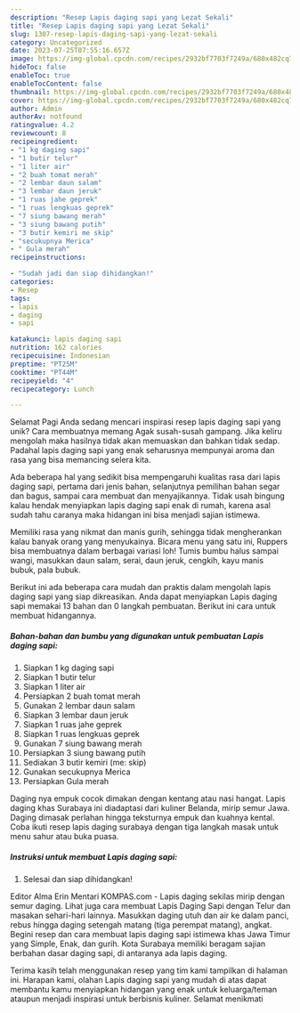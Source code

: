 ```yaml
---
description: "Resep Lapis daging sapi yang Lezat Sekali"
title: "Resep Lapis daging sapi yang Lezat Sekali"
slug: 1307-resep-lapis-daging-sapi-yang-lezat-sekali
category: Uncategorized
date: 2023-07-25T07:55:16.657Z
image: https://img-global.cpcdn.com/recipes/2932bf7703f7249a/680x482cq70/lapis-daging-sapi-foto-resep-utama.jpg
hideToc: false
enableToc: true
enableTocContent: false
thumbnail: https://img-global.cpcdn.com/recipes/2932bf7703f7249a/680x482cq70/lapis-daging-sapi-foto-resep-utama.jpg
cover: https://img-global.cpcdn.com/recipes/2932bf7703f7249a/680x482cq70/lapis-daging-sapi-foto-resep-utama.jpg
author: Admin
authorAv: notfound
ratingvalue: 4.2
reviewcount: 8
recipeingredient:
- "1 kg daging sapi"
- "1 butir telur"
- "1 liter air"
- "2 buah tomat merah"
- "2 lembar daun salam"
- "3 lembar daun jeruk"
- "1 ruas jahe geprek"
- "1 ruas lengkuas geprek"
- "7 siung bawang merah"
- "3 siung bawang putih"
- "3 butir kemiri me skip"
- "secukupnya Merica"
- " Gula merah"
recipeinstructions:

- "Sudah jadi dan siap dihidangkan!"
categories:
- Resep
tags:
- lapis
- daging
- sapi

katakunci: lapis daging sapi 
nutrition: 162 calories
recipecuisine: Indonesian
preptime: "PT25M"
cooktime: "PT44M"
recipeyield: "4"
recipecategory: Lunch

---
```



Selamat Pagi Anda sedang mencari inspirasi resep lapis daging sapi yang unik? Cara membuatnya memang Agak susah-susah gampang. Jika keliru mengolah maka hasilnya tidak akan memuaskan dan bahkan tidak sedap. Padahal lapis daging sapi yang enak seharusnya mempunyai aroma dan rasa yang bisa memancing selera kita.


Ada beberapa hal yang sedikit bisa mempengaruhi kualitas rasa dari lapis daging sapi, pertama dari jenis bahan, selanjutnya pemilihan bahan segar dan bagus, sampai cara membuat dan menyajikannya. Tidak usah bingung kalau hendak menyiapkan lapis daging sapi enak di rumah, karena asal sudah tahu caranya maka hidangan ini bisa menjadi sajian istimewa.

Memiliki rasa yang nikmat dan manis gurih, sehingga tidak mengherankan kalau banyak orang yang menyukainya. Bicara menu yang satu ini, Ruppers bisa membuatnya dalam berbagai variasi loh! Tumis bumbu halus sampai wangi, masukkan daun salam, serai, daun jeruk, cengkih, kayu manis bubuk, pala bubuk.


Berikut ini ada beberapa cara mudah dan praktis dalam mengolah lapis daging sapi yang siap dikreasikan. Anda dapat menyiapkan Lapis daging sapi memakai 13 bahan dan 0 langkah pembuatan. Berikut ini cara untuk membuat hidangannya.

<!--inarticleads1-->

##### Bahan-bahan dan bumbu yang digunakan untuk pembuatan Lapis daging sapi:

1. Siapkan 1 kg daging sapi
1. Siapkan 1 butir telur
1. Siapkan 1 liter air
1. Persiapkan 2 buah tomat merah
1. Gunakan 2 lembar daun salam
1. Siapkan 3 lembar daun jeruk
1. Siapkan 1 ruas jahe geprek
1. Siapkan 1 ruas lengkuas geprek
1. Gunakan 7 siung bawang merah
1. Persiapkan 3 siung bawang putih
1. Sediakan 3 butir kemiri (me: skip)
1. Gunakan secukupnya Merica
1. Persiapkan  Gula merah


Daging nya empuk cocok dimakan dengan kentang atau nasi hangat. Lapis daging khas Surabaya ini diadaptasi dari kuliner Belanda, mirip semur Jawa. Daging dimasak perlahan hingga teksturnya empuk dan kuahnya kental. Coba ikuti resep lapis daging surabaya dengan tiga langkah masak untuk menu sahur atau buka puasa. 

<!--inarticleads2-->

##### Instruksi untuk membuat Lapis daging sapi:


1. Selesai dan siap dihidangkan!

Editor Alma Erin Mentari KOMPAS.com - Lapis daging sekilas mirip dengan semur daging. Lihat juga cara membuat Lapis Daging Sapi dengan Telur dan masakan sehari-hari lainnya. Masukkan daging utuh dan air ke dalam panci, rebus hingga daging setengah matang (tiga perempat matang), angkat. Begini resep dan cara membuat lapis daging sapi istimewa khas Jawa Timur yang Simple, Enak, dan gurih. Kota Surabaya memiliki beragam sajian berbahan dasar daging sapi, di antaranya ada lapis daging. 

Terima kasih telah menggunakan resep yang tim kami tampilkan di halaman ini. Harapan kami, olahan Lapis daging sapi yang mudah di atas dapat membantu kamu menyiapkan hidangan yang enak untuk keluarga/teman ataupun menjadi inspirasi untuk berbisnis kuliner. Selamat menikmati
